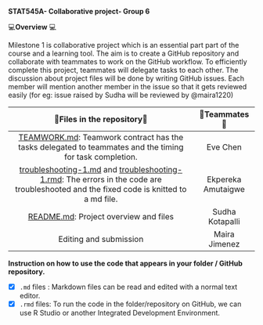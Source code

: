**STAT545A- Collaborative project- Group 6**

💻**Overview** 💻
 
Milestone 1 is collaborative project which is an essential part part of the course and a learning tool.
The aim is to create a GitHub repository and collaborate with teammates to work on the GitHub workflow. To efficiently complete this project, teammates will delegate tasks to each other. The discussion about project files will be done by writing GitHub issues. Each member will mention another member in the issue so that it gets reviewed easily (for eg: issue raised by Sudha will be reviewed by @maira1220)

|📁**Files in the repository**📂| 👧Teammates👧|
|:------:|:-----:|
|[TEAMWORK.md](https://github.com/stat545ubc-2021/collaborative-group6/blob/main/TEAMWORK.md): Teamwork contract has the tasks delegated to teammates and the timing for task completion.|Eve Chen|
[troubleshooting-1.md](https://github.com/stat545ubc-2021/collaborative-group6/blob/main/troubleshooting-1.md) and [troubleshooting-1.rmd](https://github.com/stat545ubc-2021/collaborative-group6/blob/main/troubleshooting-1.rmd): The errors in the code are troubleshooted and the fixed code is knitted to a md file.|Ekpereka Amutaigwe
|[README.md](https://github.com/stat545ubc-2021/collaborative-group6/blob/main/README.md): Project overview and files|Sudha Kotapalli
|Editing and submission|Maira Jimenez

**Instruction on how to use the code that appears in your folder / GitHub repository.**
- [x]  `.md` files : Markdown files can be read and edited with a normal text editor.
- [x] `.rmd` files: To run the code in the folder/repository on GitHub, we can use R Studio or another Integrated Development Environment.
